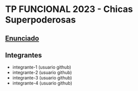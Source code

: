 # TP FUNCIONAL 2023 - Chicas Superpoderosas

## [Enunciado](https://docs.google.com/document/d/1Mv9t90IRgvYAjfBR4zBPZk9YSzUhmt9kzQWXUY5HOKo/edit?usp=sharing)

## Integrantes

- integrante-1 (usuario github)
- integrante-2 (usuario github)
- integrante-3 (usuario github)
- integrante-4 (usuario github)

